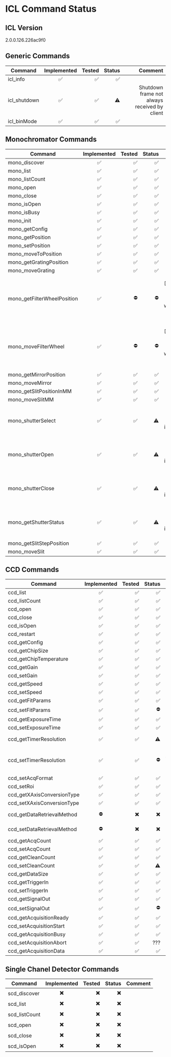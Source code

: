 # ICL Command Status

## ICL Version

2.0.0.126.226ac9f0

## Generic Commands

| Command      | Implemented | Tested | Status |                                      Comment |
|--------------|:-----------:|-------:|-------:|---------------------------------------------:|
| icl_info     |      ✅     |     ✅ |     ✅ |                                              |
| icl_shutdown |      ✅     |     ✅ |      ⚠️ | Shutdown frame not always received by client |
| icl_binMode  |      ✅     |     ✅ |     ✅ |                                              |

## Monochromator Commands

| Command                     | Implemented | Tested | Status |                                                                             Comment |
|-----------------------------|:-----------:|-------:|-------:|------------------------------------------------------------------------------------:|
| mono_discover               |      ✅     |     ✅ |     ✅ |                                                                                     |
| mono_list                   |      ✅     |     ✅ |     ✅ |                                                                                     |
| mono_listCount              |      ✅     |     ✅ |     ✅ |                                                                                     |
| mono_open                   |      ✅     |     ✅ |     ✅ |                                                                                     |
| mono_close                  |      ✅     |     ✅ |     ✅ |                                                                                     |
| mono_isOpen                 |      ✅     |     ✅ |     ✅ |                                                                                     |
| mono_isBusy                 |      ✅     |     ✅ |     ✅ |                                                                                     |
| mono_init                   |      ✅     |     ✅ |     ✅ |                                                                                     |
| mono_getConfig              |      ✅     |     ✅ |     ✅ |                                                                                     |
| mono_getPosition            |      ✅     |     ✅ |     ✅ |                                                                                     |
| mono_setPosition            |      ✅     |     ✅ |     ✅ |                                                                                     |
| mono_moveToPosition         |      ✅     |     ✅ |     ✅ |                                                                                     |
| mono_getGratingPosition     |      ✅     |     ✅ |     ✅ |                                                                                     |
| mono_moveGrating            |      ✅     |     ✅ |     ✅ |                                                                                     |
| mono_getFilterWheelPosition |      ✅     |     ⛔ |     ⛔ | `"[E];-510;Error Mono Command Not Supported"`, what are all the possible positions? |
| mono_moveFilterWheel        |      ✅     |     ⛔ |     ⛔ | `"[E];-510;Error Mono Command Not Supported"`, what are all the possible positions? |
| mono_getMirrorPosition      |      ✅     |     ✅ |     ✅ |                                                                                     |
| mono_moveMirror             |      ✅     |     ✅ |     ✅ |                                                                                     |
| mono_getSlitPositionInMM    |      ✅     |     ✅ |     ✅ |                                                                                     |
| mono_moveSlitMM             |      ✅     |     ✅ |     ✅ |                                                                                     |
| mono_shutterSelect          |      ✅     |     ✅ |      ⚠️ |                                    How to configure mono for internal shutter mode? |
| mono_shutterOpen            |      ✅     |     ✅ |      ⚠️ |                                    How to configure mono for internal shutter mode? |
| mono_shutterClose           |      ✅     |     ✅ |      ⚠️ |                                    How to configure mono for internal shutter mode? |
| mono_getShutterStatus       |      ✅     |     ✅ |      ⚠️ |                                    How to configure mono for internal shutter mode? |
| mono_getSlitStepPosition    |      ✅     |     ✅ |     ✅ |                                                                                     |
| mono_moveSlit               |      ✅     |     ✅ |     ✅ |                                                                                     |

## CCD Commands

| Command                    | Implemented | Tested | Status |                                                                                                                                                       Comment |
|----------------------------|:-----------:|-------:|-------:|--------------------------------------------------------------------------------------------------------------------------------------------------------------:|
| ccd_list                   |      ✅     |     ✅ |     ✅ |                                                                                                                                                               |
| ccd_listCount              |      ✅     |     ✅ |     ✅ |                                                                                                                                                               |
| ccd_open                   |      ✅     |     ✅ |     ✅ |                                                                                                                                                               |
| ccd_close                  |      ✅     |     ✅ |     ✅ |                                                                                                                                                               |
| ccd_isOpen                 |      ✅     |     ✅ |     ✅ |                                                                                                                                                               |
| ccd_restart                |      ✅     |     ✅ |     ✅ |                                                                                                                                                               |
| ccd_getConfig              |      ✅     |     ✅ |     ✅ |                                                                                                                                                               |
| ccd_getChipSize            |      ✅     |     ✅ |     ✅ |                                                                                                                                                               |
| ccd_getChipTemperature     |      ✅     |     ✅ |     ✅ |                                                                                                                                                               |
| ccd_getGain                |      ✅     |     ✅ |     ✅ |                                                                                                                                                               |
| ccd_setGain                |      ✅     |     ✅ |     ✅ |                                                                                                                                                               |
| ccd_getSpeed               |      ✅     |     ✅ |     ✅ |                                                                                                                                                               |
| ccd_setSpeed               |      ✅     |     ✅ |     ✅ |                                                                                                                                                               |
| ccd_getFitParams           |      ✅     |     ✅ |     ✅ |                                                                                                                                                               |
| ccd_setFitParams           |      ✅     |     ✅ |     ⛔ |                                                                                                                      setting new fit parameters does not work |
| ccd_getExposureTime        |      ✅     |     ✅ |     ✅ |                                                                                                                                                               |
| ccd_setExposureTime        |      ✅     |     ✅ |     ✅ |                                                                                                                                                               |
| ccd_getTimerResolution     |      ✅     |     ✅ |      ⚠️ |                                                                      setTimerResolution arguments are 0&1 but getTimerResolution return value is 1000 or 1(?) |
| ccd_setTimerResolution     |      ✅     |     ✅ |     ⛔ | does not set a new timer resolution:{"command":"ccd_setTimerResolution","parameters":{"index":0, "resolution":1}}, even if not supported should return error? |
| ccd_setAcqFormat           |      ✅     |     ✅ |     ✅ |                                                                                                                                  how can we test this method? |
| ccd_setRoi                 |      ✅     |     ✅ |     ✅ |                                                                                                                                                               |
| ccd_getXAxisConversionType |      ✅     |     ✅ |     ✅ |                                                                                                                                                               |
| ccd_setXAxisConversionType |      ✅     |     ✅ |     ✅ |                                                                                                                                                               |
| ccd_getDataRetrievalMethod |      ⛔     |      ✖️ |      ✖️ |                                                                                                 "[E];-2;ccd_getDataRetrievalMethod;Command handler not found" |
| ccd_setDataRetrievalMethod |      ⛔     |      ✖️ |      ✖️ |                                                                                                 "[E];-2;ccd_getDataRetrievalMethod;Command handler not found" |
| ccd_getAcqCount            |      ✅     |     ✅ |     ✅ |                                                                                                                                                               |
| ccd_setAcqCount            |      ✅     |     ✅ |     ✅ |                                                                                                                                                               |
| ccd_getCleanCount          |      ✅     |     ✅ |     ✅ |                                                                                                                                                               |
| ccd_setCleanCount          |      ✅     |     ✅ |      ⚠️ |                                                                                                                       No documentation what the "mode" 238 is |
| ccd_getDataSize            |      ✅     |     ✅ |     ✅ |                                                                                                                                                               |
| ccd_getTriggerIn           |      ✅     |     ✅ |     ✅ |                                                                                                                                                               |
| ccd_setTriggerIn           |      ✅     |     ✅ |     ✅ |                                                                                                                                                               |
| ccd_getSignalOut           |      ✅     |     ✅ |     ✅ |                                                                                                                                                               |
| ccd_setSignalOut           |      ✅     |     ✅ |     ⛔ |                                                                                                                              does not set a new signal output |
| ccd_getAcquisitionReady    |      ✅     |     ✅ |     ✅ |                                                                                                                                                               |
| ccd_setAcquisitionStart    |      ✅     |     ✅ |     ✅ |                                                                                                                                                               |
| ccd_getAcquisitionBusy     |      ✅     |     ✅ |     ✅ |                                                                                                                                                               |
| ccd_setAcquisitionAbort    |      ✅     |     ✅ |   ???|                                                                                                                                                               |
| ccd_getAcquisitionData     |      ✅     |     ✅ |     ✅ |                                                                                                                                                               |

## Single Chanel Detector Commands

| Command       | Implemented | Tested | Status | Comment |
|---------------|:-----------:|-------:|-------:|--------:|
| scd_discover  |      ✖️      |      ✖️ |      ✖️ |         |
| scd_list      |      ✖️      |      ✖️ |      ✖️ |         |
| scd_listCount |      ✖️      |      ✖️ |      ✖️ |         |
| scd_open      |      ✖️      |      ✖️ |      ✖️ |         |
| scd_close     |      ✖️      |      ✖️ |      ✖️ |         |
| scd_isOpen    |      ✖️      |      ✖️ |      ✖️ |         |
